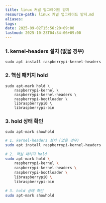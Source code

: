```yaml
---
title: linux 커널 업그레이드 방지
resource-path: linux 커널 업그레이드 방지.md
aliases:
tags:
date: 2025-09-02T15:56:20+09:00
lastmod: 2025-10-23T04:34:06+09:00
---
```

### 1. kernel-headers 설치 (없을 경우)

`sudo apt install raspberrypi-kernel-headers`

### 2. 핵심 패키지 hold

```
sudo apt-mark hold \
    raspberrypi-kernel \
    raspberrypi-kernel-headers \
    raspberrypi-bootloader \
    libraspberrypi0 \
    libraspberrypi-bin
```

### 3. hold 상태 확인

`sudo apt-mark showhold`

```bash
# 1. kernel-headers 설치 (없을 경우)
sudo apt install raspberrypi-kernel-headers

# 2. 핵심 패키지 hold
sudo apt-mark hold \
    raspberrypi-kernel \
    raspberrypi-kernel-headers \
    raspberrypi-bootloader \
    libraspberrypi0 \
    libraspberrypi-bin

# 3. hold 상태 확인
sudo apt-mark showhold

```
